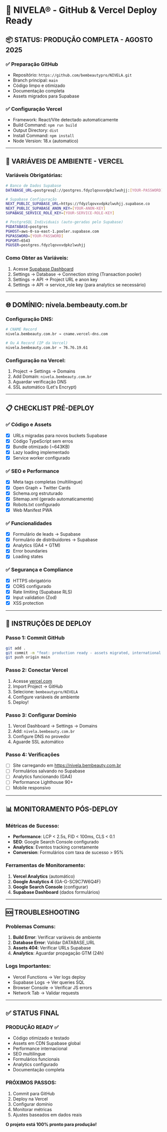 # 🚀 NIVELA® - GitHub & Vercel Deploy Ready

## 📦 **STATUS: PRODUÇÃO COMPLETA - AGOSTO 2025**

### ✅ Preparação GitHub
- Repositório: `https://github.com/bembeautypro/NIVELA.git`
- Branch principal: `main`
- Código limpo e otimizado
- Documentação completa
- Assets migrados para Supabase

### ✅ Configuração Vercel
- Framework: React/Vite detectado automaticamente
- Build Command: `npm run build`
- Output Directory: `dist`
- Install Command: `npm install`
- Node Version: 18.x (automatico)

---

## 🔧 **VARIÁVEIS DE AMBIENTE - VERCEL**

### **Variáveis Obrigatórias:**
```bash
# Banco de Dados Supabase
DATABASE_URL=postgresql://postgres.fdyzlqovxvdpkzlwuhjj:[YOUR-PASSWORD]@aws-0-sa-east-1.pooler.supabase.com:6543/postgres

# Supabase Configuração
NEXT_PUBLIC_SUPABASE_URL=https://fdyzlqovxvdpkzlwuhjj.supabase.co
NEXT_PUBLIC_SUPABASE_ANON_KEY=[YOUR-ANON-KEY]
SUPABASE_SERVICE_ROLE_KEY=[YOUR-SERVICE-ROLE-KEY]

# PostgreSQL Individuais (auto-geradas pelo Supabase)
PGDATABASE=postgres
PGHOST=aws-0-sa-east-1.pooler.supabase.com
PGPASSWORD=[YOUR-PASSWORD]
PGPORT=6543
PGUSER=postgres.fdyzlqovxvdpkzlwuhjj
```

### **Como Obter as Variáveis:**
1. Acesse [Supabase Dashboard](https://supabase.com/dashboard/project/fdyzlqovxvdpkzlwuhjj)
2. Settings → Database → Connection string (Transaction pooler)
3. Settings → API → Project URL e anon key
4. Settings → API → service_role key (para analytics se necessário)

---

## 🌐 **DOMÍNIO: nivela.bembeauty.com.br**

### **Configuração DNS:**
```bash
# CNAME Record
nivela.bembeauty.com.br → cname.vercel-dns.com

# Ou A Record (IP da Vercel)
nivela.bembeauty.com.br → 76.76.19.61
```

### **Configuração na Vercel:**
1. Project → Settings → Domains
2. Add Domain: `nivela.bembeauty.com.br`
3. Aguardar verificação DNS
4. SSL automático (Let's Encrypt)

---

## 📋 **CHECKLIST PRÉ-DEPLOY**

### ✅ **Código e Assets**
- [x] URLs migradas para novos buckets Supabase
- [x] Código TypeScript sem erros
- [x] Bundle otimizado (~643KB)
- [x] Lazy loading implementado
- [x] Service worker configurado

### ✅ **SEO e Performance**
- [x] Meta tags completas (multilíngue)
- [x] Open Graph + Twitter Cards
- [x] Schema.org estruturado
- [x] Sitemap.xml (gerado automaticamente)
- [x] Robots.txt configurado
- [x] Web Manifest PWA

### ✅ **Funcionalidades**
- [x] Formulário de leads → Supabase
- [x] Formulário de distribuidores → Supabase
- [x] Analytics (GA4 + GTM)
- [x] Error boundaries
- [x] Loading states

### ✅ **Segurança e Compliance**
- [x] HTTPS obrigatório
- [x] CORS configurado
- [x] Rate limiting (Supabase RLS)
- [x] Input validation (Zod)
- [x] XSS protection

---

## 🚀 **INSTRUÇÕES DE DEPLOY**

### **Passo 1: Commit GitHub**
```bash
git add .
git commit -m "feat: production ready - assets migrated, international optimization"
git push origin main
```

### **Passo 2: Conectar Vercel**
1. Acesse [vercel.com](https://vercel.com)
2. Import Project → GitHub
3. Selecione: `bembeautypro/NIVELA`
4. Configure variáveis de ambiente
5. Deploy!

### **Passo 3: Configurar Domínio**
1. Vercel Dashboard → Settings → Domains
2. Add: `nivela.bembeauty.com.br`
3. Configure DNS no provedor
4. Aguarde SSL automático

### **Passo 4: Verificações**
- [ ] Site carregando em https://nivela.bembeauty.com.br
- [ ] Formulários salvando no Supabase
- [ ] Analytics funcionando (GA4)
- [ ] Performance Lighthouse 90+
- [ ] Mobile responsivo

---

## 📊 **MONITORAMENTO PÓS-DEPLOY**

### **Métricas de Sucesso:**
- **Performance**: LCP < 2.5s, FID < 100ms, CLS < 0.1
- **SEO**: Google Search Console configurado
- **Analytics**: Eventos tracking corretamente
- **Conversion**: Formulários com taxa de sucesso > 95%

### **Ferramentas de Monitoramento:**
1. **Vercel Analytics** (automático)
2. **Google Analytics 4** (GA-G-SC9C7W6Q4F)
3. **Google Search Console** (configurar)
4. **Supabase Dashboard** (dados formulários)

---

## 🆘 **TROUBLESHOOTING**

### **Problemas Comuns:**
1. **Build Error**: Verificar variáveis de ambiente
2. **Database Error**: Validar DATABASE_URL
3. **Assets 404**: Verificar URLs Supabase
4. **Analytics**: Aguardar propagação GTM (24h)

### **Logs Importantes:**
- Vercel Functions → Ver logs deploy
- Supabase Logs → Ver queries SQL
- Browser Console → Verificar JS errors
- Network Tab → Validar requests

---

## ✅ **STATUS FINAL**

### **PRODUÇÃO READY** ✅
- Código otimizado e testado
- Assets em CDN Supabase global
- Performance internacional
- SEO multilíngue
- Formulários funcionais
- Analytics configurado
- Documentação completa

### **PRÓXIMOS PASSOS:**
1. Commit para GitHub
2. Deploy na Vercel
3. Configurar domínio
4. Monitorar métricas
5. Ajustes baseados em dados reais

**O projeto está 100% pronto para produção!**